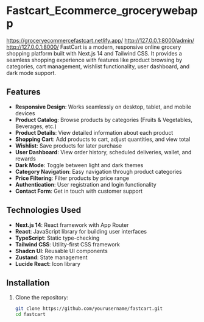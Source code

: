 # Fastcart_Ecommerce_grocerywebapp
https://groceryecommercefastcart.netlify.app/
http://127.0.0.1:8000/admin/
http://127.0.0.1:8000/
FastCart is a modern, responsive online grocery shopping platform built with Next.js 14 and Tailwind CSS. It provides a seamless shopping experience with features like product browsing by categories, cart management, wishlist functionality, user dashboard, and dark mode support.

## Features

- **Responsive Design**: Works seamlessly on desktop, tablet, and mobile devices
- **Product Catalog**: Browse products by categories (Fruits & Vegetables, Beverages, etc.)
- **Product Details**: View detailed information about each product
- **Shopping Cart**: Add products to cart, adjust quantities, and view total
- **Wishlist**: Save products for later purchase
- **User Dashboard**: View order history, scheduled deliveries, wallet, and rewards
- **Dark Mode**: Toggle between light and dark themes
- **Category Navigation**: Easy navigation through product categories
- **Price Filtering**: Filter products by price range
- **Authentication**: User registration and login functionality
- **Contact Form**: Get in touch with customer support

## Technologies Used

- **Next.js 14**: React framework with App Router
- **React**: JavaScript library for building user interfaces
- **TypeScript**: Static type-checking
- **Tailwind CSS**: Utility-first CSS framework
- **Shadcn UI**: Reusable UI components
- **Zustand**: State management
- **Lucide React**: Icon library

## Installation

1. Clone the repository:
   ```bash
   git clone https://github.com/yourusername/fastcart.git
   cd fastcart
